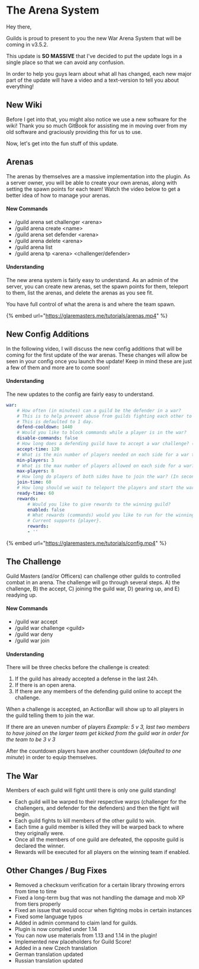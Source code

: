 # The Arena System

Hey there,

Guilds is proud to present to you the new War Arena System that will be coming in v3.5.2.

This update is **SO MASSIVE** that I've decided to put the update logs in a single place so that we can avoid any confusion.

In order to help you guys learn about what all has changed, each new major part of the update will have a video and a text-version to tell you about everything!

## New Wiki

Before I get into that, you might also notice we use a new software for the wiki! Thank you so much GitBook for assisting me in moving over from my old software and graciously providing this for us to use.

Now, let's get into the fun stuff of this update.

## **Arenas**

The arenas by themselves are a massive implementation into the plugin. As a server owner, you will be able to create your own arenas, along with setting the spawn points for each team! Watch the video below to get a better idea of how to manage your arenas.

#### New Commands

* /guild arena set challenger &lt;arena&gt;
* /guild arena create &lt;name&gt;
* /guild arena set defender &lt;arena&gt;
* /guild arena delete &lt;arena&gt;
* /guild arena list
* /guild arena tp &lt;arena&gt; &lt;challenger/defender&gt;

#### Understanding

The new arena system is fairly easy to understand. As an admin of the server, you can create new arenas, set the spawn points for them, teleport to them, list the arenas, and delete the arenas as you see fit.

You have full control of what the arena is and where the team spawn.

{% embed url="https://glaremasters.me/tutorials/arenas.mp4" %}

## New Config Additions

In the following video, I will discuss the new config additions that will be coming for the first update of the war arenas. These changes will allow be seen in your config once you launch the update! Keep in mind these are just a few of them and more are to come soon!

#### Understanding

The new updates to the config are fairly easy to understand.

```yaml
war:
    # How often (in minutes) can a guild be the defender in a war?
    # This is to help prevent abuse from guilds fighting each other to farm rewards.
    # This is defaulted to 1 day.
    defend-cooldown: 1440
    # Would you like to block commands while a player is in the war?
    disable-commands: false
    # How long does a defending guild have to accept a war challenge? (In seconds)
    accept-time: 120
    # What is the min number of players needed on each side for a war to start?
    min-players: 3
    # What is the max number of players allowed on each side for a war?
    max-players: 8
    # How long do players of both sides have to join the war? (In seconds)
    join-time: 60
    # How long should we wait to teleport the players and start the war after everyone joined?
    ready-time: 60
    rewards:
        # Would you like to give rewards to the winning guild?
        enabled: false
        # What rewards (commands) would you like to run for the winning Guild?
        # Current supports {player}.
        rewards: 
        - ''
```

{% embed url="https://glaremasters.me/tutorials/config.mp4" %}

## The Challenge

Guild Masters \(and/or Officers\) can challenge other guilds to controlled combat in an arena. The challenge will go through several steps. A\) the challenge, B\) the accept, C\) joining the guild war, D\) gearing up, and E\) readying up.

#### New Commands

* /guild war accept
* /guild war challenge &lt;guild&gt;
* /guild war deny
* /guild war join

#### Understanding

There will be three checks before the challenge is created:

1. If the guild has already accepted a defense in the last 24h.
2. If there is an open arena.
3. If there are any members of the defending guild online to accept the challenge.

When a challenge is accepted, an ActionBar will show up to all players in the guild telling them to join the war.

 If there are an uneven number of players _Example: 5 v 3, last two members to have joined on the larger team get kicked from the guild war in order for the team to be 3 v 3_

After the countdown players have another countdown \(_defaulted to one minute_\) in order to equip themselves.

## The War

Members of each guild will fight until there is only one guild standing! 

* Each guild will be warped to their respective warps \(challenger for the challengers, and defender for the defenders\) and then the fight will begin.
* Each guild fights to kill members of the other guild to win.
* Each time a guild member is killed they will be warped back to where they originally were.
* Once all the members of one guild are defeated, the opposite guild is declared the winner.
* Rewards will be executed for all players on the winning team if enabled.

## Other Changes / Bug Fixes

* Removed a checksum verification for a certain library throwing errors from time to time
* Fixed a long-term bug that was not handling the damage and mob XP from tiers properly
* Fixed an issue that would occur when fighting mobs in certain instances
* Fixed some language typos
* Added in admin command to claim land for guilds.
* Plugin is now compiled under 1.14
* You can now use materials from 1.13 and 1.14 in the plugin!
* Implemented new placeholders for Guild Score!
* Added in a new Czech translation
* German translation updated
* Russian translation updated


